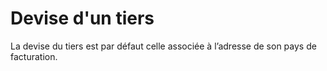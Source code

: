 # Devise d'un tiers



La devise du tiers est par défaut celle associée à l’adresse de son pays de facturation.


